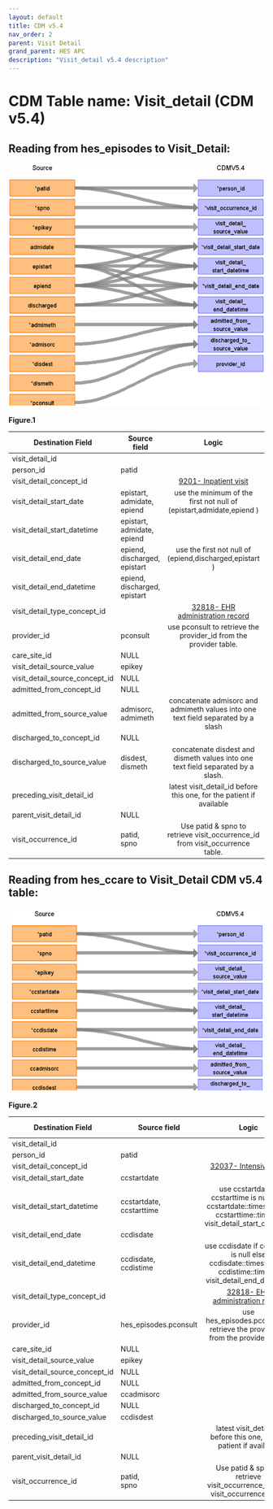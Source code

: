 ```yaml
---
layout: default
title: CDM v5.4
nav_order: 2
parent: Visit Detail
grand_parent: HES APC
description: "Visit_detail v5.4 description"
---
```


# CDM Table name: Visit_detail (CDM v5.4)

## Reading from hes_episodes to Visit_Detail:
![](../images/image9.png)

**Figure.1**

| Destination Field | Source field | Logic | Comment field |
| --- | --- | :---: | --- |
| visit_detail_id |  |  | Autogenerate|
| person_id | patid |  |  |
| visit_detail_concept_id |  | [9201- Inpatient visit](https://athena.ohdsi.org/search-terms/terms/9201)|  |
| visit_detail_start_date | epistart,<br>admidate,<br>epiend | use the minimum of the first not null of (epistart,admidate,epiend )|   |
| visit_detail_start_datetime | epistart,<br>admidate,<br>epiend | |  |
| visit_detail_end_date | epiend,<br>discharged,<br>epistart | use the first not null of (epiend,discharged,epistart ) |   |
| visit_detail_end_datetime | epiend,<br>discharged,<br>epistart | |   |
| visit_detail_type_concept_id |  | [32818- EHR administration record](https://athena.ohdsi.org/search-terms/terms/32818)| |
| provider_id | pconsult | use pconsult to retrieve the provider_id from the provider table. | |
| care_site_id |NULL |  |  |
| visit_detail_source_value | epikey | | |
| visit_detail_source_concept_id |NULL  |  |  |
| admitted_from_concept_id | NULL  | |  |
| admitted_from_source_value | admisorc,<br>admimeth | concatenate admisorc and admimeth values into one text field separated by a slash|  |
| discharged_to_concept_id | NULL  | |  |
| discharged_to_source_value | disdest,<br>dismeth | concatenate disdest and dismeth values into one text field separated by a slash.|  |
| preceding_visit_detail_id | | latest visit_detail_id before this one, for the patient if available |  |
| parent_visit_detail_id | NULL |  |  |
| visit_occurrence_id | patid,<br>spno | Use patid & spno to retrieve visit_occurrence_id from visit_occurrence table. |  |

<!-- ## Reading from hes_acp to Visit_Detail:
--![](../images/image11.png)

--**Figure.2**

--| Destination Field | Source field | Logic | Comment field |
--| --- | --- | :---: | --- |
| visit_detail_id |  |   | Autogenerate|
| person_id | patid |  |  |
| visit_detail_concept_id |  | [32037- Intensive care](https://athena.ohdsi.org/search-terms/terms/32037)|  |
| visit_detail_start_date | acpstar,<br>epistart | use the minimum of the first not null of (acpstar, epistart ) |  |
| visit_detail_start_datetime | acpstar,<br>epistart |  |   |
| visit_detail_end_date | acpend,<br>epiend | use the first not null of (acpend, epiend ) |  |
| visit_detail_end_datetime | acpend,<br>epiend | |  |
| visit_detail_type_concept_id |  | [32818- EHR administration record](https://athena.ohdsi.org/search-terms/terms/32818)|   |
| provider_id | hes_episodes.pconsult | use hes_episodes.pconsult to retrieve the provider_id from the provider table. |  |
| care_site_id |NULL |  |  |
| visit_detail_source_value | epikey | | |
| visit_detail_source_concept_id | NULL |  |  |
| admitted_from_concept_id | acpsour | use HESAPC_ACPSOUR_STCM | |
| admitted_from_source_value | acpsour | |  |
| discharged_to_concept_id | acpdisp | use HESAPC_ACPDISP_STCM |  |
| discharged_to_source_value  | acpdisp | |  |
| preceding_visit_detail_id | | latest visit_detail_id before this one, for the patient if available |  |
| parent_visit_detail_id | NULL |  |  |
| visit_occurrence_id | patid,<br>spno | Use patid & spno to retrieve visit_occurrence_id from visit_occurrence table. |  |

-->

## Reading from hes_ccare to Visit_Detail CDM v5.4 table:
![](../images/image10.png)

**Figure.2**

| Destination Field | Source field | Logic | Comment field |
| --- | --- | :---: | --- |
| visit_detail_id |  |  | Autogenerate|
| person_id | patid |  |  |
| visit_detail_concept_id |  | [32037- Intensive care](https://athena.ohdsi.org/search-terms/terms/32037)|  |
| visit_detail_start_date | ccstartdate | | |
| visit_detail_start_datetime | ccstartdate,<br>ccstarttime | use ccstartdate if ccstarttime is null else ccstartdate::timestamp + ccstarttime::time as visit_detail_start_datetime. | |
| visit_detail_end_date | ccdisdate | | |
| visit_detail_end_datetime | ccdisdate,<br>ccdistime | use ccdisdate if ccdistime is null else ccdisdate::timestamp + ccdistime::time as visit_detail_end_datetime.  |  |
| visit_detail_type_concept_id |  | [32818- EHR administration record](https://athena.ohdsi.org/search-terms/terms/32818)|     |
| provider_id | hes_episodes.pconsult | use hes_episodes.pconsult to retrieve the provider_id from the provider table. |  |
| care_site_id | NULL|  |  |
| visit_detail_source_value | epikey | | |
| visit_detail_source_concept_id | NULL |  |  |
| admitted_from_concept_id | NULL  | |  |
| admitted_from_source_value | ccadmisorc | |  |
| discharged_to_concept_id | NULL  | |  |
| discharged_to_source_value | ccdisdest |  |  |
| preceding_visit_detail_id | | latest visit_detail_id before this one, for the patient if available |  |
| parent_visit_detail_id | NULL |  |   |
| visit_occurrence_id | patid,<br>spno | Use patid & spno to retrieve visit_occurrence_id from visit_occurrence table.   |